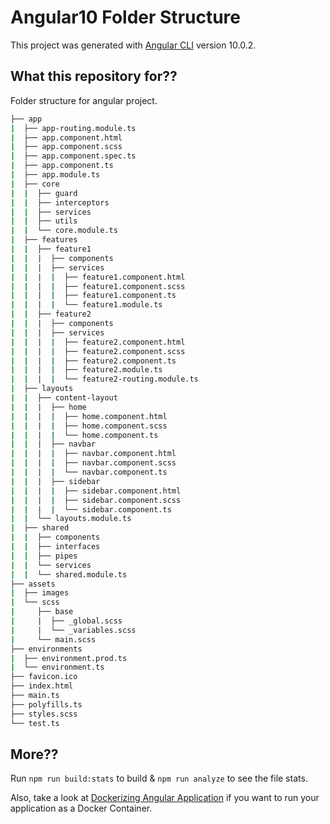 # Angular10 Folder Structure

This project was generated with [Angular CLI](https://github.com/angular/angular-cli) version 10.0.2.

## What this repository for??

Folder structure for angular project.

```bash
├── app
|  ├── app-routing.module.ts
|  ├── app.component.html
|  ├── app.component.scss
|  ├── app.component.spec.ts
|  ├── app.component.ts
|  ├── app.module.ts
|  ├── core
|  |  ├── guard
|  |  ├── interceptors
|  |  ├── services
|  |  ├── utils
|  |  └── core.module.ts
|  ├── features
|  |  ├── feature1
|  |  |  ├── components
|  |  |  ├── services
|  |  |  |  ├── feature1.component.html
|  |  |  |  ├── feature1.component.scss
|  |  |  |  ├── feature1.component.ts
|  |  |  |  └── feature1.module.ts
|  |  ├── feature2
|  |  |  ├── components
|  |  |  ├── services
|  |  |  |  ├── feature2.component.html
|  |  |  |  ├── feature2.component.scss
|  |  |  |  ├── feature2.component.ts
|  |  |  |  ├── feature2.module.ts
|  |  |  |  └── feature2-routing.module.ts
|  ├── layouts
|  |  ├── content-layout
|  |  |  ├── home
|  |  |  |  ├── home.component.html
|  |  |  |  ├── home.component.scss
|  |  |  |  └── home.component.ts
|  |  |  ├── navbar
|  |  |  |  ├── navbar.component.html
|  |  |  |  ├── navbar.component.scss
|  |  |  |  └── navbar.component.ts
|  |  |  ├── sidebar
|  |  |  |  ├── sidebar.component.html
|  |  |  |  ├── sidebar.component.scss
|  |  |  |  └── sidebar.component.ts
|  |  └── layouts.module.ts
|  ├── shared
|  |  ├── components
|  |  ├── interfaces
|  |  ├── pipes
|  |  └── services
|  |  └── shared.module.ts
├── assets
|  ├── images
|  └── scss
|     ├── base
|     |  ├── _global.scss
|     |  └── _variables.scss
|     └── main.scss
├── environments
|  ├── environment.prod.ts
|  └── environment.ts
├── favicon.ico
├── index.html
├── main.ts
├── polyfills.ts
├── styles.scss
└── test.ts
```

## More??
Run `npm run build:stats` to build & `npm run analyze` to see the file stats. 

Also, take a look at [Dockerizing Angular Application](https://github.com/surazzarus/angular-docker) if you want to run your application as a Docker Container.

